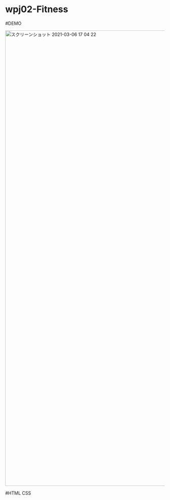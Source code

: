 # wpj02-Fitness

#DEMO

<img width="1440" alt="スクリーンショット 2021-03-06 17 04 22" src="https://user-images.githubusercontent.com/67936437/110199953-6b982e00-7e9e-11eb-8e5a-fabfd23957b9.png">

#HTML CSS
